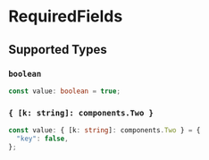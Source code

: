 # RequiredFields


## Supported Types

### `boolean`

```typescript
const value: boolean = true;
```

### `{ [k: string]: components.Two }`

```typescript
const value: { [k: string]: components.Two } = {
  "key": false,
};
```

